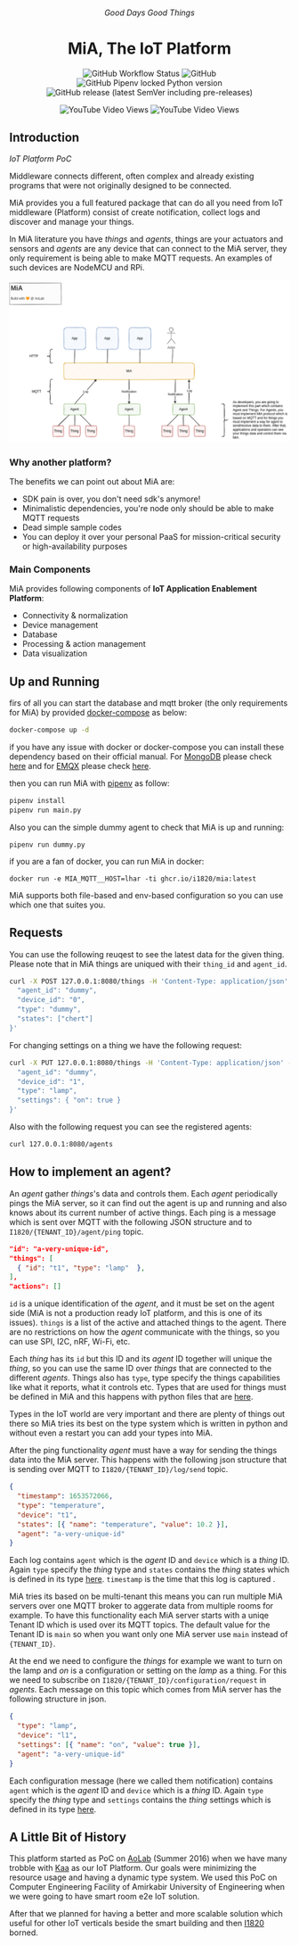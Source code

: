 <h6 align="center">Good Days Good Things</h6>
<h1 align="center">MiA, The IoT Platform</h1>

<p align="center">
  <img src="https://img.shields.io/github/workflow/status/I1820/mia/ci?label=ci&logo=github&style=for-the-badge" alt="GitHub Workflow Status">
  <img alt="GitHub" src="https://img.shields.io/github/license/i1820/mia?logo=gnu&style=for-the-badge">
  <img alt="GitHub Pipenv locked Python version" src="https://img.shields.io/github/pipenv/locked/python-version/i1820/mia?logo=python&style=for-the-badge">
  <img alt="GitHub release (latest SemVer including pre-releases)" src="https://img.shields.io/github/v/release/i1820/mia?include_prereleases&logo=github&style=for-the-badge">
</p>

<p align="center">
  <img alt="YouTube Video Views" src="https://img.shields.io/youtube/views/pwM4AHY5eL0?label=MIA-1%20Views&logo=youtube&style=for-the-badge">
  <img alt="YouTube Video Views" src="https://img.shields.io/youtube/views/cAniRCpFmrU?label=MIA-2%20Views&logo=youtube&style=for-the-badge">
</p>

## Introduction

_IoT Platform PoC_

Middleware connects different, often complex and already existing
programs that were not originally designed to be connected.

MiA provides you a full featured package
that can do all you need from IoT middleware (Platform) consist of create notification,
collect logs and discover and manage your things.

In MiA literature you have _things_ and _agents_, things are your actuators and
sensors and _agents_ are any device that can connect to the MiA server,
they only requirement is being able to make MQTT requests. An examples of such
devices are NodeMCU and RPi.

![mia.png](./docs/diag/mia.png)

### Why another platform?

The benefits we can point out about MiA are:

- SDK pain is over, you don't need sdk's anymore!
- Minimalistic dependencies, you're node only should be able to make MQTT
  requests
- Dead simple sample codes
- You can deploy it over your personal PaaS for mission-critical security or high-availability purposes

### Main Components

MiA provides following components of **IoT Application Enablement Platform**:

- Connectivity & normalization
- Device management
- Database
- Processing & action management
- Data visualization

## Up and Running

firs of all you can start the database and mqtt broker (the only requirements for MiA) by provided [docker-compose](https://docs.docker.com/compose/) as below:

```sh
docker-compose up -d
```

if you have any issue with docker or docker-compose you can install these dependency based on their official manual. For [MongoDB](https://www.mongodb.com/docs/manual/installation/) please check [here](https://www.mongodb.com/docs/manual/installation/) and for [EMQX](https://www.emqx.io/) please check [here](https://www.emqx.io/docs/en/v4.4/getting-started/install.html#installation).

then you can run MiA with [pipenv](https://pipenv.pypa.io/en/latest/#) as follow:

```sh
pipenv install
pipenv run main.py
```

Also you can the simple dummy agent to check that MiA is up and running:

```
pipenv run dummy.py
```

if you are a fan of docker, you can run MiA in docker:

```
docker run -e MIA_MQTT__HOST=lhar -ti ghcr.io/i1820/mia:latest
```

MiA supports both file-based and env-based configuration so you can use which one that suites you.

## Requests

You can use the following reuqest to see the latest data for the given thing.
Please note that in MiA things are uniqued with their `thing_id` and `agent_id`.

```sh
curl -X POST 127.0.0.1:8080/things -H 'Content-Type: application/json' -d '{
  "agent_id": "dummy",
  "device_id": "0",
  "type": "dummy",
  "states": ["chert"]
}'
```

For changing settings on a thing we have the following request:

```sh
curl -X PUT 127.0.0.1:8080/things -H 'Content-Type: application/json' -d '{
  "agent_id": "dummy",
  "device_id": "1",
  "type": "lamp",
  "settings": { "on": true }
}'
```

Also with the following request you can see the registered agents:

```sh
curl 127.0.0.1:8080/agents
```

## How to implement an agent?

An _agent_ gather _things_'s data and controls them. Each _agent_ periodically pings the MiA server, so it can find out the agent is up and running and also knows about its current number of active things. Each ping is a message which is sent over MQTT with the following JSON structure and to `I1820/{TENANT_ID}/agent/ping` topic.

```json
"id": "a-very-unique-id",
"things": [
  { "id": "t1", "type": "lamp"  },
],
"actions": []
```

`id` is a unique identification of the _agent_, and it must be set on the agent side (MiA is not a production ready IoT platform, and this is one of its issues). `things` is a list of the active and attached things to the agent. There are no restrictions on how the _agent_ communicate with the things, so you can use SPI, I2C, nRF, Wi-Fi, etc.

Each _thing_ has its `id` but this ID and its _agent_ ID together will unique the _thing_, so you can use the same ID over _things_ that are connected to the different _agents_. Things also has `type`, type specify the things capabilities like what it reports, what it controls etc. Types that are used for things must be defined in MiA and this happens with python files that are [here](https://github.com/I1820/mia/tree/main/I1820/things/models).

Types in the IoT world are very important and there are plenty of things out there so MiA tries its best on the type system which is written in python and without even a restart you can add your types into MiA.

After the ping functionality _agent_ must have a way for sending the things data into the MiA server. This happens with the following json structure that is sending over MQTT to `I1820/{TENANT_ID}/log/send` topic.

```json
{
  "timestamp": 1653572066,
  "type": "temperature",
  "device": "t1",
  "states": [{ "name": "temperature", "value": 10.2 }],
  "agent": "a-very-unique-id"
}
```

Each log contains `agent` which is the _agent_ ID and `device` which is a _thing_ ID. Again `type` specify the _thing_ type and `states` contains the _thing_ states which is defined in its type [here](https://github.com/I1820/mia/tree/main/I1820/things/models). `timestamp` is the time that this log is captured .

MiA tries its based on be multi-tenant this means you can run multiple MiA servers over one MQTT broker to aggerate data from multiple rooms for example. To have this functionality each MiA server starts with a uniqe Tenant ID which is used over its MQTT topics. The default value for the Tenant ID is `main` so when you want only one MiA server use `main` instead of `{TENANT_ID}`.

At the end we need to configure the _things_ for example we want to turn on the lamp and _on_ is a configuration or setting on the _lamp_ as a thing. For this we need to subscribe on `I1820/{TENANT_ID}/configuration/request` in _agents_. Each message on this topic which comes from MiA server has the following structure in json.

```json
{
  "type": "lamp",
  "device": "l1",
  "settings": [{ "name": "on", "value": true }],
  "agent": "a-very-unique-id"
}
```

Each configuration message (here we called them notification) contains `agent` which is the _agent_ ID and `device` which is a _thing_ ID. Again `type` specify the _thing_ type and `settings` contains the _thing_ settings which is defined in its type [here](https://github.com/I1820/mia/tree/main/I1820/things/models).

## A Little Bit of History

This platform started as PoC on [AoLab](https://github.com/AoLab) (Summer 2016) when we have many trobble with [Kaa](https://github.com/kaaproject) as our IoT Platform. Our goals were minimizing the resource usage and having a dynamic type system. We used this PoC on Computer Engineering Facility of Amirkabir University of Engineering when we were going to have smart room e2e IoT solution.

After that we planned for having a better and more scalable solution which useful for other IoT verticals beside the smart building and then [I1820](https://github.com/I1820/I1820) borned.
